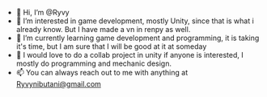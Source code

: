 - 👋 Hi, I’m @Ryvy
- 👀 I’m interested in game development, mostly Unity, since that is what i already know. But I have made a vn in renpy as well.
- 🌱 I’m currently learning game development and programming, it is taking it's time, but I am sure that I will be good at it at someday
- 💞️ I would love to do a collab project in unity if anyone is interested, I mostly do programming and mechanic design.
- 📫 You can always reach out to me with anything at Ryvynibutani@gmail.com

<!---
Ryvy/Ryvy is a ✨ special ✨ repository because its `README.md` (this file) appears on your GitHub profile.
You can click the Preview link to take a look at your changes.
--->
